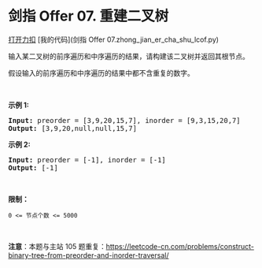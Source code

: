 # 剑指 Offer 07. 重建二叉树

[打开力扣](https://leetcode.cn/problems/zhong-jian-er-cha-shu-lcof) [我的代码](剑指 Offer 07.zhong_jian_er_cha_shu_lcof.py)

输入某二叉树的前序遍历和中序遍历的结果，请构建该二叉树并返回其根节点。

假设输入的前序遍历和中序遍历的结果中都不含重复的数字。

 

<strong>示例 1:</strong>
<img alt="" src="https://assets.leetcode.com/uploads/2021/02/19/tree.jpg" />
<pre>
<strong>Input:</strong> preorder = [3,9,20,15,7], inorder = [9,3,15,20,7]
<strong>Output:</strong> [3,9,20,null,null,15,7]
</pre>

<strong>示例 2:</strong>

<pre>
<strong>Input:</strong> preorder = [-1], inorder = [-1]
<strong>Output:</strong> [-1]
</pre>

 

<strong>限制：</strong>

<code>0 <= 节点个数 <= 5000</code>

 

<strong>注意</strong>：本题与主站 105 题重复：<a href="https://leetcode-cn.com/problems/construct-binary-tree-from-preorder-and-inorder-traversal/">https://leetcode-cn.com/problems/construct-binary-tree-from-preorder-and-inorder-traversal/</a>
